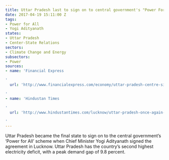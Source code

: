 ```yaml
---
title: Uttar Pradesh last to sign on to central government's "Power For All" initiative
date: 2017-04-19 15:11:00 Z
tags:
- Power for All
- Yogi Adityanath
states:
- Uttar Pradesh
- Center-State Relations
sectors:
- Climate Change and Energy
subsectors:
- Power
sources:
- name: 'Financial Express

'
  url: 'http://www.financialexpress.com/economy/uttar-pradesh-centre-sign-24x7-power-for-all-agreement/628793/

'
- name: 'Hindustan Times

'
  url: 'http://www.hindustantimes.com/lucknow/uttar-pradesh-once-again-most-power-deficit-state-after-j-k/story-GUbYxgXurcBiGFQ1y3TJJP.html

'
---
```


Uttar Pradesh became the final state to sign on to the central government’s ‘Power for All’ scheme when Chief Minister Yogi Adityanath signed the agreement in Lucknow. Uttar Pradesh has the country’s second highest electricity deficit, with a peak demand gap of 9.8 percent.
